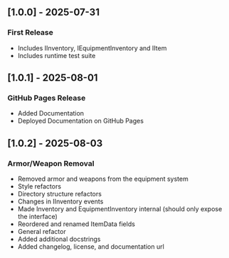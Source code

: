 ## [1.0.0] - 2025-07-31
### First Release
- Includes IInventory, IEquipmentInventory and IItem
- Includes runtime test suite

## [1.0.1] - 2025-08-01
### GitHub Pages Release
- Added Documentation
- Deployed Documentation on GitHub Pages

## [1.0.2] - 2025-08-03
### Armor/Weapon Removal
* Removed armor and weapons from the equipment system
* Style refactors
* Directory structure refactors
* Changes in IInventory events
* Made Inventory and EquipmentInventory internal (should only expose the interface)
* Reordered and renamed ItemData fields
* General refactor
* Added additional docstrings
* Added changelog, license, and documentation url
